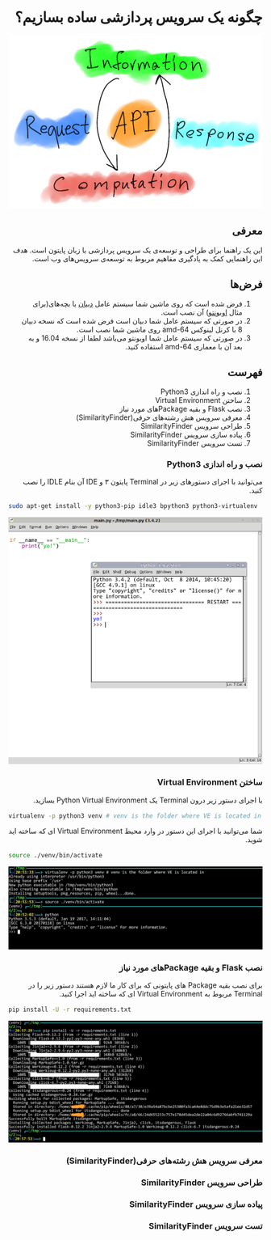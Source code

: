 <div dir="rtl">

چگونه یک سرویس پردازشی ساده بسازیم؟
====

<div align="center">

![Big Picture](docs/figures/ccloud.png)

<div align="right">

## معرفی

این یک راهنما برای طراحی و توسعه‌ی یک سرویس پردازشی با زبان پایتون است. هدف این راهنمایی کمک به یادگیری مفاهیم مربوط به توسعه‌ی سرویس‌های وب است.

## فرض‌ها
1. فرض شده است که روی ماشین شما سیستم عامل [دبیان](https://www.debian.org/) یا بچه‌های(برای مثال [اوبونتو](https://www.ubuntu.com/)) آن نصب است.
2. در صورتی که سیستم عامل شما دبیان است فرض شده است که نسخه دبیان 8 با کرنل لینوکس amd-64 روی ماشین شما نصب است.
3. در صورتی که سیستم عامل شما اوبونتو می‌باشد لطفا از نسخه 16.04 و به بعد آن با معماری amd-64 استفاده کنید.

## فهرست

1. نصب و راه اندازی Python3
2. ساختن Virtual Environment
3. نصب Flask و بقیه Packageهای مورد نیاز
4. معرفی سرویس هش رشته‌های حرفی(SimilarityFinder)
5. طراحی سرویس SimilarityFinder
6. پیاده سازی سرویس‌ SimilarityFinder
7. تست سرویس SimilarityFinder

### نصب و راه اندازی Python3

می‌توانید با اجرای دستور‌های زیر در Terminal پایتون ۳ و IDE آن بنام IDLE را نصب کنید.

<div align="left">

```Bash
sudo apt-get install -y python3-pip idle3 bpython3 python3-virtualenv
```

<div align="center">

![IDLE3](docs/figures/idle3.png)

<div align="right">

### ساختن Virtual Environment

با اجرای دستور زیر درون Terminal یک Python Virtual Environment بسازید.

<div align="left">

```Bash
virtualenv -p python3 venv # venv is the folder where VE is located in
```

<div align="right">

شما می‌توانید با اجرای این دستور در وارد محیط Virtual Environment ای که ساخته اید شوید.

<div align="left">

```Bash
source ./venv/bin/activate
```

<div align="center">

![VENV](docs/figures/venv.png)

<div align="right">

### نصب Flask و بقیه Packageهای مورد نیاز

برای نصب بقیه Package های پایتونی که برای کار ما لازم هستند دستور زیر را در Terminal مربوط به Virtual Environment ای که ساخته اید اجرا کنید.

<div align="left">

```Bash
pip install -U -r requirements.txt
```

<div align="center">

![REQUIREMENTS](docs/figures/requirements.png)

<div align="right">

### معرفی سرویس هش رشته‌های حرفی(SimilarityFinder)

### طراحی سرویس SimilarityFinder

### پیاده سازی سرویس‌ SimilarityFinder

### تست سرویس SimilarityFinder
